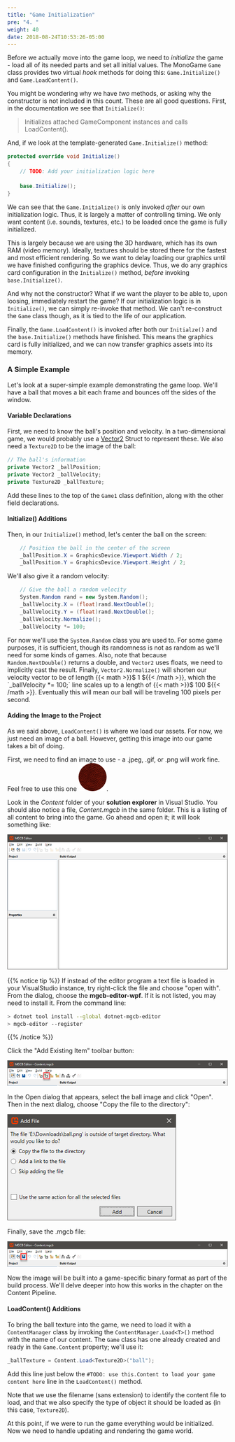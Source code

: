```yaml
---
title: "Game Initialization"
pre: "4. "
weight: 40
date: 2018-08-24T10:53:26-05:00
---
```


Before we actually move into the game loop, we need to _initialize_ the game - load all of its needed parts and set all initial values.  The MonoGame `Game` class provides two virtual _hook_ methods for doing this: `Game.Initialize()` and `Game.LoadContent()`.

You might be wondering why we have _two_ methods, or asking why the constructor is not included in this count.  These are all good questions. First, in the documentation we see that `Initialize()`:

> Initializes attached GameComponent instances and calls LoadContent().

And, if we look at the template-generated `Game.Initialize()` method:

```csharp
protected override void Initialize()
{
    // TODO: Add your initialization logic here
 
    base.Initialize();
}
```

We can see that the `Game.Initialize()` is only invoked _after_ our own initialization logic.  Thus, it is largely a matter of controlling timing.  We only want content (i.e. sounds, textures, etc.) to be loaded once the game is fully initialized.

This is largely because we are using the 3D hardware, which has its own RAM (video memory).  Ideally, textures should be stored there for the fastest and most efficient rendering.  So we want to delay loading our graphics until we have finished configuring the graphics device.  Thus, we do any graphics card configuration in the `Initialize()` method, _before_ invoking `base.Initialize()`.  

And why not the constructor?  What if we want the player to be able to, upon loosing, immediately restart the game?  If our initialization logic is in `Initialize()`, we can simply re-invoke that method.  We can't re-construct the `Game` class though, as it is tied to the life of our application.

Finally, the `Game.LoadContent()` is invoked after both our `Initialze()` and the `base.Initialize()` methods have finished. This means the graphics card is fully initialized, and we can now transfer graphics assets into its memory.

### A Simple Example
Let's look at a super-simple example demonstrating the game loop.  We'll have a ball that moves a bit each frame and bounces off the sides of the window.  

#### Variable Declarations
First, we need to know the ball's position and velocity.  In a two-dimensional game, we would probably use a [Vector2](https://docs.monogame.net/api/Microsoft.Xna.Framework.Vector2.html) Struct to represent these.  We also need a `Texture2D` to be the image of the ball:

```csharp
// The ball's information
private Vector2 _ballPosition;
private Vector2 _ballVelocity;
private Texture2D _ballTexture;
```

Add these lines to the top of the `Game1` class definition, along with the other field declarations.

#### Initialize() Additions
Then, in our `Initialize()` method, let's center the ball on the screen:

```csharp
    // Position the ball in the center of the screen
    _ballPosition.X = GraphicsDevice.Viewport.Width / 2;
    _ballPosition.Y = GraphicsDevice.Viewport.Height / 2;
```

We'll also give it a random velocity:

```csharp
    // Give the ball a random velocity
    System.Random rand = new System.Random();
    _ballVelocity.X = (float)rand.NextDouble();
    _ballVelocity.Y = (float)rand.NextDouble();
    _ballVelocity.Normalize();
    _ballVelocity *= 100;
```

For now we'll use the `System.Random` class you are used to.  For some game purposes, it is sufficient, though its randomness is not as random as we'll need for some kinds of games.  Also, note that because `Random.NextDouble()` returns a double, and `Vector2` uses floats, we need to implicitly cast the result.  Finally, `Vector2.Normalize()` will shorten our velocity vector to be of length {{< math >}}$ 1 ${{< /math >}}, which the `_ballVelocity *= 100;` line scales up to a length of {{< math >}}$ 100 ${{< /math >}}.  Eventually this will mean our ball will be traveling 100 pixels per second.

#### Adding the Image to the Project
As we said above, `LoadContent()` is where we load our assets.  For now, we just need an image of a ball.  However, getting this image into our game takes a bit of doing.

First, we need to find an image to use - a .jpeg, .gif, or .png will work fine. Feel free to use this one ![a golden ball](/images/ball.png).

Look in the _Content_ folder of your **solution explorer** in Visual Studio.  You should also notice a file, _Content.mgcb_ in the same folder.  This is a listing of all content to bring into the game.  Go ahead and open it; it will look something like:

![The MGCB Editor](/images/1.4.1.png)

{{% notice tip %}}
If instead of the editor program a text file is loaded in your VisualStudio instance, try right-click the file and choose "open with".  From the dialog, choose the **mgcb-editor-wpf**.  If it is not listed, you may need to install it.  From the command line:

```bash
> dotnet tool install --global dotnet-mgcb-editor 
> mgcb-editor --register
```
{{% /notice %}}

Click the "Add Existing Item" toolbar button:

![Add Existing Item toolbar button](/images/1.4.2.png)

In the Open dialog that appears, select the ball image and click "Open".  Then in the next dialog, choose "Copy the file to the directory":

![Add File Dialog](/images/1.4.3.png)

Finally, save the .mgcb file:

![Save the .mgcb file](/images/1.4.4.png)

Now the image will be built into a game-specific binary format as part of the build process.  We'll delve deeper into how this works in the chapter on the Content Pipeline.

#### LoadContent() Additions
To bring the ball texture into the game, we need to load it with a `ContentManager` class by invoking the `ContentManager.Load<T>()` method with the name of our content.  The `Game` class has one already created and ready in the `Game.Content` property; we'll use it:

```csharp 
_ballTexture = Content.Load<Texture2D>("ball");
```

Add this line just below the `#TODO: use this.Content to load your game content here` line in the `LoadContent()` method.

Note that we use the filename (sans extension) to identify the content file to load, and that we also specify the type of object it should be loaded as (in this case, `Texture2D`).

At this point, if we were to run the game everything would be initialized.  Now we need to handle updating and rendering the game world.
